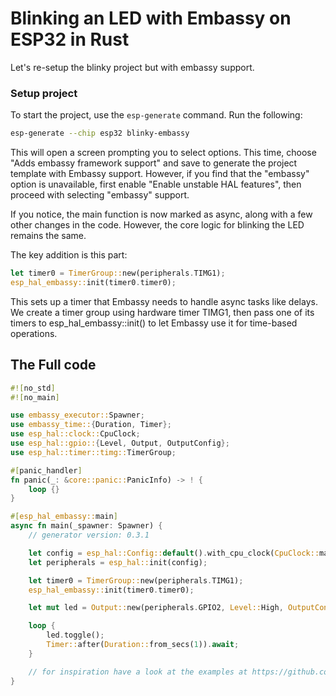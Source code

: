 # Blinking an LED with Embassy on ESP32 in Rust

Let's re-setup the blinky project but with embassy support.

### Setup project

To start the project, use the `esp-generate` command. Run the following:

```sh
esp-generate --chip esp32 blinky-embassy
```

This will open a screen prompting you to select options. This time, choose "Adds embassy framework support" and save to generate the project template with Embassy support. However, if you find that the "embassy" option is unavailable, first enable "Enable unstable HAL features", then proceed with selecting "embassy" support.

If you notice, the main function is now marked as async, along with a few other changes in the code. However, the core logic for blinking the LED remains the same.

The key addition is this part:

```rust
let timer0 = TimerGroup::new(peripherals.TIMG1);
esp_hal_embassy::init(timer0.timer0);
```
This sets up a timer that Embassy needs to handle async tasks like delays. We create a timer group using hardware timer TIMG1, then pass one of its timers to esp_hal_embassy::init() to let Embassy use it for time-based operations.


## The Full code

```rust
#![no_std]
#![no_main]

use embassy_executor::Spawner;
use embassy_time::{Duration, Timer};
use esp_hal::clock::CpuClock;
use esp_hal::gpio::{Level, Output, OutputConfig};
use esp_hal::timer::timg::TimerGroup;

#[panic_handler]
fn panic(_: &core::panic::PanicInfo) -> ! {
    loop {}
}

#[esp_hal_embassy::main]
async fn main(_spawner: Spawner) {
    // generator version: 0.3.1

    let config = esp_hal::Config::default().with_cpu_clock(CpuClock::max());
    let peripherals = esp_hal::init(config);

    let timer0 = TimerGroup::new(peripherals.TIMG1);
    esp_hal_embassy::init(timer0.timer0);

    let mut led = Output::new(peripherals.GPIO2, Level::High, OutputConfig::default());

    loop {
        led.toggle();
        Timer::after(Duration::from_secs(1)).await;
    }

    // for inspiration have a look at the examples at https://github.com/esp-rs/esp-hal/tree/esp-hal-v1.0.0-beta.0/examples/src/bin
}
```

 